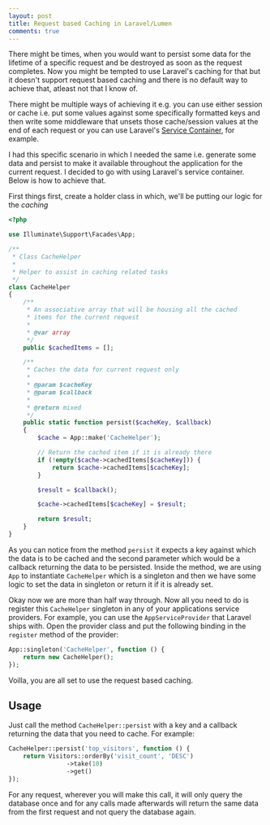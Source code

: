 ```yaml
---
layout: post
title: Request based Caching in Laravel/Lumen
comments: true
---
```


There might be times, when you would want to persist some data for the lifetime of a specific request and be destroyed as soon as the request completes. Now you might be tempted to use Laravel's caching for that but it doesn't support request based caching and there is no default way to achieve that, atleast not that I know of.

There might be multiple ways of achieving it e.g. you can use either session or cache i.e. put some values against some specifically formatted keys and then write some middleware that unsets those cache/session values at the end of each request or you can use Laravel's [Service Container](https://laravel.com/docs/5.2/container), for example. 

I had this specific scenario in which I needed the same i.e. generate some data and persist to make it available throughout the application for the current request. I decided to go with using Laravel's service container. Below is how to achieve that.

First things first, create a holder class in which, we'll be putting our logic for the *caching*

```php
<?php

use Illuminate\Support\Facades\App;

/**
 * Class CacheHelper
 *
 * Helper to assist in caching related tasks
 */
class CacheHelper
{
    /**
     * An associative array that will be housing all the cached 
     * items for the current request
     *
     * @var array
     */
    public $cachedItems = [];

    /**
     * Caches the data for current request only
     *
     * @param $cacheKey
     * @param $callback
     *
     * @return mixed
     */
    public static function persist($cacheKey, $callback)
    {
        $cache = App::make('CacheHelper');

        // Return the cached item if it is already there
        if (!empty($cache->cachedItems[$cacheKey])) {
            return $cache->cachedItems[$cacheKey];
        }

        $result = $callback();

        $cache->cachedItems[$cacheKey] = $result;

        return $result;
    }
}
```

As you can notice from the method `persist` it expects a key against which the data is to be cached and the second parameter which would be a callback returning the data to be persisted. Inside the method, we are using `App` to instantiate `CacheHelper` which is a singleton and then we have some logic to set the data in singleton or return it if it is already set. 

Okay now we are more than half way through. Now all you need to do is register this `CacheHelper` singleton in any of your applications service providers. For example, you can use the `AppServiceProvider` that Laravel ships with. Open the provider class and put the following binding in the `register` method of the provider:


```php
App::singleton('CacheHelper', function () {
    return new CacheHelper();
});
```

Voilla, you are all set to use the request based caching.

## Usage

Just call the method `CacheHelper::persist` with a key and a callback returning the data that you need to cache. For example:

```php
CacheHelper::persist('top_visitors', function () {
    return Visitors::orderBy('visit_count', 'DESC')
                ->take(10)
                ->get()
});
```

For any request, wherever you will make this call, it will only query the database once and for any calls made afterwards will return the same data from the first request and not query the database again.
